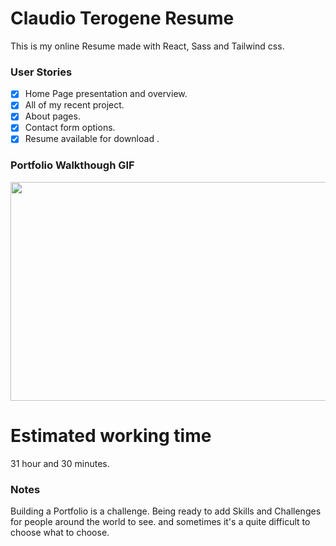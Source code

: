 # Claudio Terogene Resume
This is my online Resume made with React, Sass and Tailwind css.
### User Stories



- [x] Home Page presentation and overview. 
- [x] All of my recent project.
- [x] About pages.
- [x] Contact form options. 
- [x] Resume available for download .

### Portfolio Walkthough GIF


<img src="portfolio-gif.gif" width=600 height=350><br>

# Estimated working time
 31 hour and 30 minutes. 

### Notes

Building a Portfolio is a challenge. Being ready to add Skills and Challenges for people around the world to see. and sometimes it's a quite difficult to choose what to choose.





